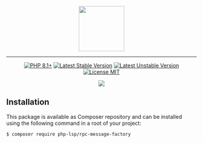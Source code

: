 <p align="center">
    <a href="https://github.com/php-lsp" target="_blank">
        <img src="https://avatars.githubusercontent.com/u/153323085?s=120" width="120">
    </a>
</p>

---

<p align="center">
    <a href="https://packagist.org/packages/php-lsp/rpc-message-factory"><img src="https://poser.pugx.org/php-lsp/rpc-message-factory/require/php?style=for-the-badge" alt="PHP 8.1+"></a>
    <a href="https://packagist.org/packages/php-lsp/rpc-message-factory"><img src="https://poser.pugx.org/php-lsp/rpc-message-factory/version?style=for-the-badge" alt="Latest Stable Version"></a>
    <a href="https://packagist.org/packages/php-lsp/rpc-message-factory"><img src="https://poser.pugx.org/php-lsp/rpc-message-factory/v/unstable?style=for-the-badge" alt="Latest Unstable Version"></a>
    <a href="https://raw.githubusercontent.com/php-lsp/rpc-message-factory/blob/master/LICENSE"><img src="https://poser.pugx.org/php-lsp/rpc-message-factory/license?style=for-the-badge" alt="License MIT"></a>
</p>
<p align="center">
    <a href="https://github.com/php-lsp/rpc-message-factory/actions"><img src="https://github.com/php-lsp/rpc-message-factory/workflows/tests/badge.svg"></a>
</p>

## Installation

This package is available as Composer repository and can be 
installed using the following command in a root of your project:

```sh
$ composer require php-lsp/rpc-message-factory
```

